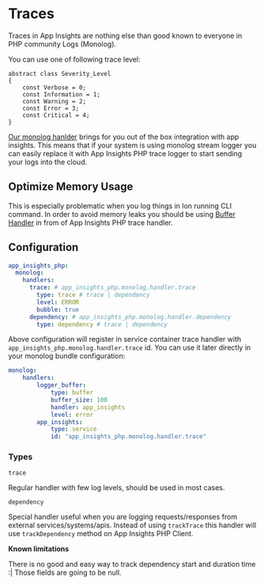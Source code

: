# Traces

Traces in App Insights are nothing else than good known to everyone in PHP community Logs (Monolog).

You can use one of following trace level:

```
abstract class Severity_Level
{
    const Verbose = 0;
    const Information = 1;
    const Warning = 2;
    const Error = 3;
    const Critical = 4;
}
```

[Our monolog hanlder](https://github.com/app-insights-php/monolog-handler) brings for you out of the
box integration with app insights. This means that if your system is using monolog stream logger you
can easily replace it with App Insights PHP trace logger to start sending your logs into the cloud. 

## Optimize Memory Usage

This is especially problematic when you log things in lon running CLI command. In order to 
avoid memory leaks you should be using [Buffer Handler](https://github.com/Seldaek/monolog/blob/master/src/Monolog/Handler/BufferHandler.php)
in from of App Insights PHP trace handler. 

## Configuration

```yaml
app_insights_php:
  monolog:
    handlers:
      trace: # app_insights_php.monolog.handler.trace
        type: trace # trace | dependency
        level: ERROR
        bubble: true
      dependency: # app_insights_php.monolog.handler.dependency
        type: dependency # trace | dependency
```

Above configuration will register in service container trace handler with `app_insights_php.monolog.handler.trace` id. 
You can use it later directly in your monolog bundle configuration: 

```yaml
monolog:
    handlers:
        logger_buffer:
            type: buffer
            buffer_size: 100
            handler: app_insights
            level: error
        app_insights:
            type: service
            id: "app_insights_php.monolog.handler.trace"
```

### Types

`trace`

Regular handler with few log levels, should be used in most cases.

`dependency`

Special handler useful when you are logging requests/responses from external
services/systems/apis. 
Instead of using `trackTrace` this handler will use `trackDependency` method 
on App Insights PHP Client. 

**Known limitations**

There is no good and easy way to track dependency start and duration time :|
Those fields are going to be null.
